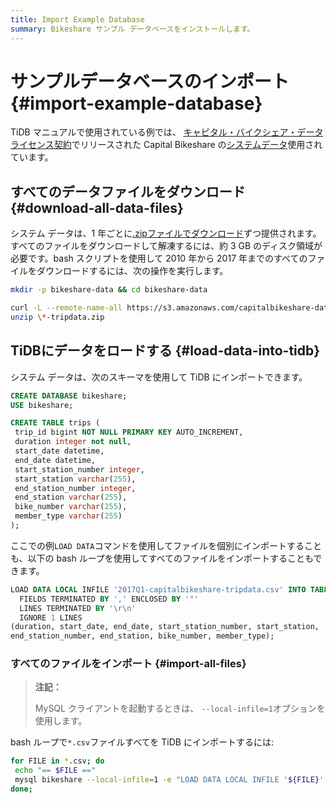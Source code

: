 ```yaml
---
title: Import Example Database
summary: Bikeshare サンプル データベースをインストールします。
---
```


# サンプルデータベースのインポート {#import-example-database}

TiDB マニュアルで使用されている例では、 [キャピタル・バイクシェア・データライセンス契約](https://www.capitalbikeshare.com/data-license-agreement)でリリースされた Capital Bikeshare の[システムデータ](https://www.capitalbikeshare.com/system-data)使用されています。

## すべてのデータファイルをダウンロード {#download-all-data-files}

システム データは、1 年ごとに[.zipファイルでダウンロード](https://s3.amazonaws.com/capitalbikeshare-data/index.html)ずつ提供されます。すべてのファイルをダウンロードして解凍するには、約 3 GB のディスク領域が必要です。bash スクリプトを使用して 2010 年から 2017 年までのすべてのファイルをダウンロードするには、次の操作を実行します。

```bash
mkdir -p bikeshare-data && cd bikeshare-data

curl -L --remote-name-all https://s3.amazonaws.com/capitalbikeshare-data/{2010..2017}-capitalbikeshare-tripdata.zip
unzip \*-tripdata.zip
```

## TiDBにデータをロードする {#load-data-into-tidb}

システム データは、次のスキーマを使用して TiDB にインポートできます。

```sql
CREATE DATABASE bikeshare;
USE bikeshare;

CREATE TABLE trips (
 trip_id bigint NOT NULL PRIMARY KEY AUTO_INCREMENT,
 duration integer not null,
 start_date datetime,
 end_date datetime,
 start_station_number integer,
 start_station varchar(255),
 end_station_number integer,
 end_station varchar(255),
 bike_number varchar(255),
 member_type varchar(255)
);
```

ここでの例`LOAD DATA`コマンドを使用してファイルを個別にインポートすることも、以下の bash ループを使用してすべてのファイルをインポートすることもできます。

```sql
LOAD DATA LOCAL INFILE '2017Q1-capitalbikeshare-tripdata.csv' INTO TABLE trips
  FIELDS TERMINATED BY ',' ENCLOSED BY '"'
  LINES TERMINATED BY '\r\n'
  IGNORE 1 LINES
(duration, start_date, end_date, start_station_number, start_station,
end_station_number, end_station, bike_number, member_type);
```

### すべてのファイルをインポート {#import-all-files}

> **注記：**
>
> MySQL クライアントを起動するときは、 `--local-infile=1`オプションを使用します。

bash ループで`*.csv`ファイルすべてを TiDB にインポートするには:

```bash
for FILE in *.csv; do
 echo "== $FILE =="
 mysql bikeshare --local-infile=1 -e "LOAD DATA LOCAL INFILE '${FILE}' INTO TABLE trips FIELDS TERMINATED BY ',' ENCLOSED BY '\"' LINES TERMINATED BY '\r\n' IGNORE 1 LINES (duration, start_date, end_date, start_station_number, start_station, end_station_number, end_station, bike_number, member_type);"
done;
```

